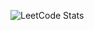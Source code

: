 <!-- LEETCODE_STATS_START -->
![LeetCode Stats](https://raw.githubusercontent.com/Krishnarevanthkarra/LeetCode-Stats/main/Display.svg?cache_bust=1747948084)
<!-- LEETCODE_STATS_END -->
